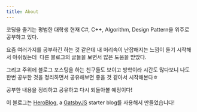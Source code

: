 ```yaml
---
title: About
---
```

코딩을 즐기는 평범한 대학생
현재 C#, C++, Algorithm, Design Pattern을 위주로 공부하고 있다. 
 

요즘 여러가지를 공부하긴 하는 것 같은데 내 머리속이 난잡해지는 느낌이 들기 시작해서 아쉬웠는데
 다른 블로그의 글들을 보면서 많은 도움을 받았다.

그리고 주위에 블로그 포스팅을 하는 친구들도 보이고 방학이라 시간도 많다보니 
나도 한번 공부한 것을 정리하면서 공유해보면 좋을 것 같아서 시작해본다ㅎ

공부한 내용을 정리하고 공유하고 다시 되돌아볼 예정이다!

이 블로그는 [HeroBlog](https://github.com/greglobinski/gatsby-starter-hero-blog), a [GatsbyJS](https://www.gatsbyjs.org/) starter blog를 사용해서 만들었습니다!
